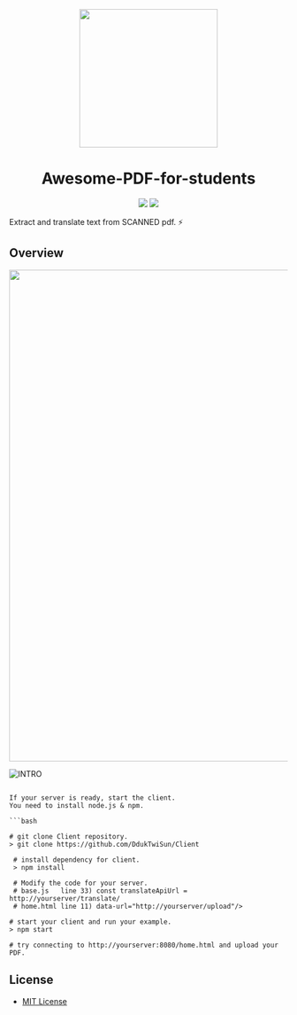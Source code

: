 <div align="middle">
<img src="https://github.com/DdukTwiSun/server/blob/master/logo.jpg" height="250px" >
</div>

<h1 align="center">Awesome-PDF-for-students</h1>

<p align="center">
	<a href="https://sigoss.github.io/hackathon2018/"><img src="https://img.shields.io/badge/OpenHack-3th-blue.svg"></a>
	<a href="https://github.com/DdukTwiSun/server/blob/master/LICENSE"><img src="https://img.shields.io/github/license/mashape/apistatus.svg"></a>	
</p>

Extract and translate text from SCANNED pdf. :zap:

## Overview

<img src="https://github.com/DdukTwiSun/server/blob/master/home_capture.PNG?raw=true" style="width:888;"/>

![INTRO](https://github.com/DdukTwiSun/server/blob/master/intro.jpg)

```

If your server is ready, start the client.
You need to install node.js & npm.

```bash

# git clone Client repository.
> git clone https://github.com/DdukTwiSun/Client

 # install dependency for client.
 > npm install

 # Modify the code for your server.
 # base.js   line 33) const translateApiUrl = http://yourserver/translate/
 # home.html line 11) data-url="http://yourserver/upload"/>

# start your client and run your example.
> npm start 

# try connecting to http://yourserver:8080/home.html and upload your PDF.
```

## License

* [MIT License](LICENSE)

  

